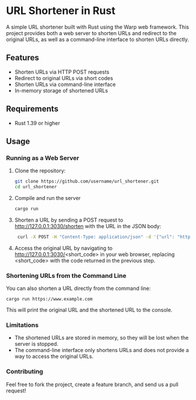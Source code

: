 # URL Shortener in Rust

A simple URL shortener built with Rust using the Warp web framework. This project provides both a web server to shorten URLs and redirect to the original URLs, as well as a command-line interface to shorten URLs directly.

## Features

- Shorten URLs via HTTP POST requests
- Redirect to original URLs via short codes
- Shorten URLs via command-line interface
- In-memory storage of shortened URLs

## Requirements

- Rust 1.39 or higher

## Usage

### Running as a Web Server

1. Clone the repository:

   ```bash
   git clone https://github.com/username/url_shortener.git
   cd url_shortener
2. Compile and run the server
   ```bash
   cargo run
3. Shorten a URL by sending a POST request to http://127.0.0.1:3030/shorten with the URL in the JSON body:
   ```bash
    curl -X POST -H "Content-Type: application/json" -d '{"url": "https://www.example.com"} http://127.0.0.1:3030/shorten

4. Access the original URL by navigating to http://127.0.0.1:3030/<short_code> in your web browser, replacing <short_code> with the code returned in the previous step.

### Shortening URLs from the Command Line

You can also shorten a URL directly from the command line:

  `cargo run https://www.example.com`


This will print the original URL and the shortened URL to the console.

### Limitations
- The shortened URLs are stored in memory, so they will be lost when the server is stopped.
- The command-line interface only shortens URLs and does not provide a way to access the original URLs.

### Contributing
Feel free to fork the project, create a feature branch, and send us a pull request!



